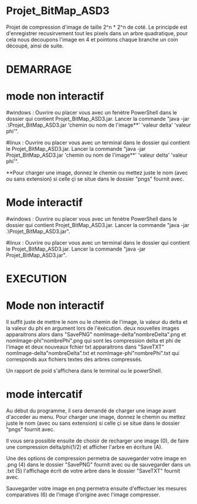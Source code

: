 # Projet_BitMap_ASD3

Projet de compression d'image de taille 2^n * 2^n de coté. Le principde est d'enregistrer recusirvement tout les pixels dans un arbre quadratique, pour cela nous decoupons l'image en 4 et pointons chaque branche un coin découpé, ainsi de suite. 

# DEMARRAGE

# mode non interactif
#windows : Ouvrire ou placer vous avec un fenètre PowerShell dans le dossier qui contient Projet_BitMap_ASD3.jar. Lancer la commande "java -jar .\Projet_BitMap_ASD3.jar 'chemin ou nom de l'image**' 'valeur delta' 'valeur phi'".

#linux : Ouvrire ou placer vous avec un terminal dans le dossier qui contient le Projet_BitMap_ASD3.jar. Lancer la commande "java -jar Projet_BitMap_ASD3.jar 'chemin ou nom de l'image**' 'valeur delta' 'valeur phi'".

**Pour charger une image, donnez le chemin ou mettez juste le nom (avec ou sans extension) si celle çi se situe dans le dossier "pngs" fournit avec.

# Mode interactif
#windows : Ouvrire ou placer vous avec un fenètre PowerShell dans le dossier qui contient Projet_BitMap_ASD3.jar. Lancer la commande "java -jar .\Projet_BitMap_ASD3.jar".

#linux : Ouvrire ou placer vous avec un terminal dans le dossier qui contient le Projet_BitMap_ASD3.jar. Lancer la commande "java -jar Projet_BitMap_ASD3.jar".

# EXECUTION 

# Mode non interactif
Il suffit juste de mettre le nom ou le chemin de l'image, la valeur du delta et la valeur du phi en argument lors de l'éxécution. deux nouvelles images apparaitrons alors dans "SavePNG" nomImage-delta"nombreDelta".png et nomImage-phi"nombrePhi".png qui sont les compression delta et phi de l'image et deux nouveaux fchier txt apparaitrons dans "SaveTXT" nomImage-delta"nombreDelta".txt et nomImage-phi"nombrePhi".txt qui corresponds aux fichiers textes des arbres compressés.

Un rapport de poid s'affichera dans le terminal ou le powerShell.

# mode intercatif 

Au début du programme, il sera demandé de charger une image avant d'acceder au menu. Pour charger une image, donnez le chemin ou mettez juste le nom (avec ou sans extension) si celle çi se situe dans le dossier "pngs" fournit avec.

Il vous sera possible ensuite de choisir de recharger une image (0), de faire une compression delta/phi(1/2) et afficher l'arbre en écriture (A). 

Une des options de compression permetra de sauvegarder votre image en .png (4) dans le dossier "SavePNG" fournit avec ou de sauvegarder dans un .txt (5) l'affichage écrit de votre arbre dans le dossier "SaveTXT" fournit avec.

Sauvegarder votre image en png permetra ensuite d'effectuer les mesures comparatives (6) de l'image d'origine avec l'image compresser.
